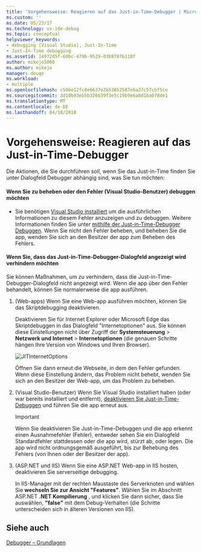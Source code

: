 ```yaml
---
title: 'Vorgehensweise: Reagieren auf das Just-in-Time-Debugger | Microsoft Docs'
ms.custom: ''
ms.date: 05/23/17
ms.technology: vs-ide-debug
ms.topic: conceptual
helpviewer_keywords:
- debugging [Visual Studio], Just-In-Time
- Just-In-Time debugging
ms.assetid: 14972d5f-69bc-479b-9529-03b8787b118f
author: mikejo5000
ms.author: mikejo
manager: douge
ms.workload:
- multiple
ms.openlocfilehash: c506e12fc8e6637e2b53852587e6a37c57cbf5ce
ms.sourcegitcommit: 3d10b93eb5b326639f3e5c19b9e6a8d1ba078de1
ms.translationtype: MT
ms.contentlocale: de-DE
ms.lasthandoff: 04/18/2018
---
```

# <a name="how-to-respond-to-the-just-in-time-debugger"></a>Vorgehensweise: Reagieren auf das Just-in-Time-Debugger

Die Aktionen, die Sie durchführen soll, wenn Sie das Just-in-Time finden Sie unter Dialogfeld Debugger abhängig sind, was Sie tun möchten:

#### <a name="if-you-want-to-fix-or-debug-the-error-visual-studio-users"></a>Wenn Sie zu beheben oder den Fehler (Visual Studio-Benutzer) debuggen möchten

- Sie benötigen [Visual Studio installiert](https://www.microsoft.com/en-us/download/details.aspx?id=48146) um die ausführlichen Informationen zu diesem Fehler anzuzeigen und zu debuggen. Weitere Informationen finden Sie unter [mithilfe der Just-in-Time-Debugger Debuggen](../debugger/debug-using-the-just-in-time-debugger.md). Wenn Sie nicht den Fehler beheben, und beheben Sie die app, wenden Sie sich an den Besitzer der app zum Beheben des Fehlers.

#### <a name="if-you-want-to-prevent-the-just-in-time-debugger-dialog-box-from-appearing"></a>Wenn Sie, dass das Just-in-Time-Debugger-Dialogfeld angezeigt wird verhindern möchten

Sie können Maßnahmen, um zu verhindern, dass die Just-in-Time-Debugger-Dialogfeld nicht angezeigt wird. Wenn die app über den Fehler behandelt, können Sie normalerweise die app ausführen.

1. (Web-apps) Wenn Sie eine Web-app ausführen möchten, können Sie das Skriptdebugging deaktivieren.

    Deaktivieren Sie für Internet Explorer oder Microsoft Edge das Skriptdebuggen in das Dialogfeld "Internetoptionen" aus. Sie können diese Einstellungen nicht über Zugriff der **Systemsteuerung** > **Netzwerk und Internet** > **Internetoptionen** (die genauen Schritte hängen Ihre Version von Windows und Ihren Browser).

    ![JITInternetOptions](../debugger/media/jitinternetoptions.png "JITInternetOptions")

    Öffnen Sie dann erneut die Webseite, in dem den Fehler gefunden. Wenn diese Einstellung ändern, das Problem nicht behebt, wenden Sie sich an den Besitzer der Web-app, um das Problem zu beheben.

3. (Visual Studio-Benutzer) Wenn Sie Visual Studio installiert haben (oder war bereits installiert und entfernt), [deaktivieren Sie Just-in-Time-Debuggen](../debugger/debug-using-the-just-in-time-debugger.md) und führen Sie die app erneut aus.

    > [!IMPORTANT]
    > Wenn Sie deaktivieren Sie Just-in-Time-Debuggen und die app erkennt einen Ausnahmefehler (Fehler), entweder sehen Sie ein Dialogfeld Standardfehler stattdessen oder die app wird, stürzt ab, oder legen. Die app wird nicht ordnungsgemäß ausgeführt, bis zur Behebung des Fehlers (von Ihnen oder der Besitzer der app).

2. (ASP.NET und IIS) Wenn Sie eine ASP.NET Web-app in IIS hosten, deaktivieren Sie serverseitige debugging.

    In IIS-Manager mit der rechten Maustaste des Serverknoten und wählen Sie **wechseln Sie zur Ansicht "Features"**. Wählen Sie im Abschnitt ASP.NET **.NET Kompilierung** , und klicken Sie dann sicher, dass Sie auswählen, **"false"** mit dem Debug-Verhalten (die Schritte unterscheiden sich in älteren Versionen von IIS).
  
## <a name="see-also"></a>Siehe auch    
 [Debugger – Grundlagen](../debugger/debugger-basics.md)   
